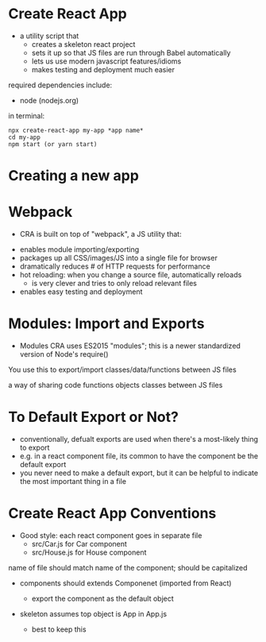 # Create React App

- a utility script that
  - creates a skeleton react project
  - sets it up so that JS files are run through Babel automatically
  - lets us use modern javascript features/idioms
  - makes testing and deployment much easier

required dependencies include:

- node (nodejs.org)

in terminal:

```
npx create-react-app my-app *app name*
cd my-app
npm start (or yarn start)

```

# Creating a new app

# Webpack

- CRA is built on top of "webpack", a JS utility that:

* enables module importing/exporting
* packages up all CSS/images/JS into a single file for browser
* dramatically reduces # of HTTP requests for performance
* hot reloading: when you change a source file, automatically reloads
  - is very clever and tries to only reload relevant files
* enables easy testing and deployment

# Modules: Import and Exports

- Modules
  CRA uses ES2015 "modules"; this is a newer standardized version of Node's require()

You use this to export/import classes/data/functions between JS files

a way of sharing code functions objects classes between JS files

# To Default Export or Not?

- conventionally, defualt exports are used when there's a most-likely thing to export
- e.g. in a react component file, its common to have the component be the default export
- you never need to make a default export, but it can be helpful to indicate the most important thing in a file

# Create React App Conventions

- Good style: each react component goes in separate file
  - src/Car.js for Car component
  - src/House.js for House component

name of file should match name of the component;
should be capitalized

- components should extends Componenet (imported from React)

  - export the component as the default object

- skeleton assumes top object is App in App.js
  - best to keep this
